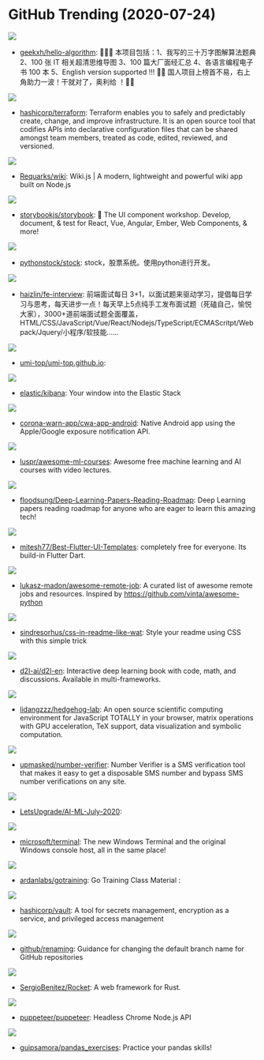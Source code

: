 # GitHub Trending (2020-07-24)

![](https://img.shields.io/badge/JavaScript-New%201-green?style=flat-square&logo=appveyor)
- [geekxh/hello-algorithm](https://github.com/geekxh/hello-algorithm): 🙈🙉🙊 本项目包括：1、我写的三十万字图解算法题典 2、100 张 IT 相关超清思维导图 3、100 篇大厂面经汇总 4、各语言编程电子书 100 本 5、English version supported !!! 🚀🚀 国人项目上榜首不易，右上角助力一波！干就对了，奥利给 ！🚀🚀

![](https://img.shields.io/badge/Go-New%2093-green?style=flat-square&logo=appveyor)
- [hashicorp/terraform](https://github.com/hashicorp/terraform): Terraform enables you to safely and predictably create, change, and improve infrastructure. It is an open source tool that codifies APIs into declarative configuration files that can be shared amongst team members, treated as code, edited, reviewed, and versioned.

![](https://img.shields.io/badge/Vue-New%20506-green?style=flat-square&logo=appveyor)
- [Requarks/wiki](https://github.com/Requarks/wiki): Wiki.js | A modern, lightweight and powerful wiki app built on Node.js

![](https://img.shields.io/badge/TypeScript-New%20254-green?style=flat-square&logo=appveyor)
- [storybookjs/storybook](https://github.com/storybookjs/storybook): 📓 The UI component workshop. Develop, document, & test for React, Vue, Angular, Ember, Web Components, & more!

![](https://img.shields.io/badge/Python-New%20453-green?style=flat-square&logo=appveyor)
- [pythonstock/stock](https://github.com/pythonstock/stock): stock，股票系统。使用python进行开发。

![](https://img.shields.io/badge/JavaScript-New%20179-green?style=flat-square&logo=appveyor)
- [haizlin/fe-interview](https://github.com/haizlin/fe-interview): 前端面试每日 3+1，以面试题来驱动学习，提倡每日学习与思考，每天进步一点！每天早上5点纯手工发布面试题（死磕自己，愉悦大家），3000+道前端面试题全面覆盖，HTML/CSS/JavaScript/Vue/React/Nodejs/TypeScript/ECMAScritpt/Webpack/Jquery/小程序/软技能……

![](https://img.shields.io/badge/HTML-New%20257-green?style=flat-square&logo=appveyor)
- [umi-top/umi-top.github.io](https://github.com/umi-top/umi-top.github.io): 

![](https://img.shields.io/badge/TypeScript-New%2038-green?style=flat-square&logo=appveyor)
- [elastic/kibana](https://github.com/elastic/kibana): Your window into the Elastic Stack

![](https://img.shields.io/badge/Kotlin-New%2016-green?style=flat-square&logo=appveyor)
- [corona-warn-app/cwa-app-android](https://github.com/corona-warn-app/cwa-app-android): Native Android app using the Apple/Google exposure notification API.

![](https://img.shields.io/badge/none-New%20193-green?style=flat-square&logo=appveyor)
- [luspr/awesome-ml-courses](https://github.com/luspr/awesome-ml-courses): Awesome free machine learning and AI courses with video lectures.

![](https://img.shields.io/badge/Python-New%20187-green?style=flat-square&logo=appveyor)
- [floodsung/Deep-Learning-Papers-Reading-Roadmap](https://github.com/floodsung/Deep-Learning-Papers-Reading-Roadmap): Deep Learning papers reading roadmap for anyone who are eager to learn this amazing tech!

![](https://img.shields.io/badge/Dart-New%20225-green?style=flat-square&logo=appveyor)
- [mitesh77/Best-Flutter-UI-Templates](https://github.com/mitesh77/Best-Flutter-UI-Templates): completely free for everyone. Its build-in Flutter Dart.

![](https://img.shields.io/badge/none-New%20159-green?style=flat-square&logo=appveyor)
- [lukasz-madon/awesome-remote-job](https://github.com/lukasz-madon/awesome-remote-job): A curated list of awesome remote jobs and resources. Inspired by https://github.com/vinta/awesome-python

![](https://img.shields.io/badge/none-New%20269-green?style=flat-square&logo=appveyor)
- [sindresorhus/css-in-readme-like-wat](https://github.com/sindresorhus/css-in-readme-like-wat): Style your readme using CSS with this simple trick

![](https://img.shields.io/badge/Python-New%20109-green?style=flat-square&logo=appveyor)
- [d2l-ai/d2l-en](https://github.com/d2l-ai/d2l-en): Interactive deep learning book with code, math, and discussions. Available in multi-frameworks.

![](https://img.shields.io/badge/TypeScript-New%20104-green?style=flat-square&logo=appveyor)
- [lidangzzz/hedgehog-lab](https://github.com/lidangzzz/hedgehog-lab): An open source scientific computing environment for JavaScript TOTALLY in your browser, matrix operations with GPU acceleration, TeX support, data visualization and symbolic computation.

![](https://img.shields.io/badge/Go-New%20156-green?style=flat-square&logo=appveyor)
- [upmasked/number-verifier](https://github.com/upmasked/number-verifier): Number Verifier is a SMS verification tool that makes it easy to get a disposable SMS number and bypass SMS number verifications on any site.

![](https://img.shields.io/badge/Jupyter%20Notebook-New%2016-green?style=flat-square&logo=appveyor)
- [LetsUpgrade/AI-ML-July-2020](https://github.com/LetsUpgrade/AI-ML-July-2020): 

![](https://img.shields.io/badge/C%2B%2B-New%20220-green?style=flat-square&logo=appveyor)
- [microsoft/terminal](https://github.com/microsoft/terminal): The new Windows Terminal and the original Windows console host, all in the same place!

![](https://img.shields.io/badge/Go-New%20114-green?style=flat-square&logo=appveyor)
- [ardanlabs/gotraining](https://github.com/ardanlabs/gotraining): Go Training Class Material :

![](https://img.shields.io/badge/Go-New%20139-green?style=flat-square&logo=appveyor)
- [hashicorp/vault](https://github.com/hashicorp/vault): A tool for secrets management, encryption as a service, and privileged access management

![](https://img.shields.io/badge/none-New%20147-green?style=flat-square&logo=appveyor)
- [github/renaming](https://github.com/github/renaming): Guidance for changing the default branch name for GitHub repositories

![](https://img.shields.io/badge/Rust-New%2061-green?style=flat-square&logo=appveyor)
- [SergioBenitez/Rocket](https://github.com/SergioBenitez/Rocket): A web framework for Rust.

![](https://img.shields.io/badge/TypeScript-New%2086-green?style=flat-square&logo=appveyor)
- [puppeteer/puppeteer](https://github.com/puppeteer/puppeteer): Headless Chrome Node.js API

![](https://img.shields.io/badge/Jupyter%20Notebook-New%2060-green?style=flat-square&logo=appveyor)
- [guipsamora/pandas_exercises](https://github.com/guipsamora/pandas_exercises): Practice your pandas skills!

